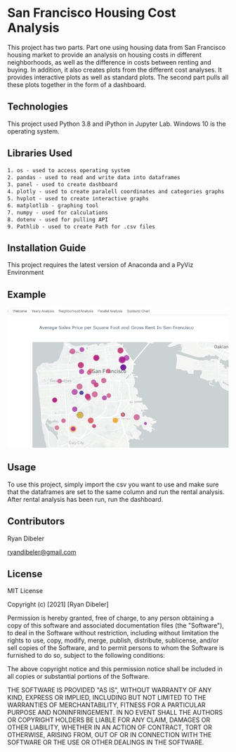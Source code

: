 # San Francisco Housing Cost Analysis

This project has two parts.  Part one using housing data from San Francisco housing market to provide an analysis on housing costs in different neighborhoods, as well as the difference in costs between renting and buying.  In addition, it also creates plots from the different cost analyses.  It provides interactive plots as well as standard plots.  The second part pulls all these plots together in the form of a dashboard.  

## Technologies 

This project used Python 3.8 and iPython in Jupyter Lab.  Windows 10 is the operating system. 

## Libraries Used
    
    1. os - used to access operating system
    2. pandas - used to read and write data into dataframes
    3. panel - used to create dashboard
    4. plotly - used to create paralell coordinates and categories graphs
    5. hvplot - used to create interactive graphs
    6. matplotlib - graphing tool
    7. numpy - used for calculations
    8. dotenv - used for pulling API
    9. Pathlib - used to create Path for .csv files
    
## Installation Guide 
This project requires the latest version of Anaconda and a PyViz Environment

## Example
![](Example_Images/hwexample.JPG)

## Usage

To use this project, simply import the csv you want to use and make sure that the dataframes are set to the same column and run the rental analysis.  After rental analysis has been run, run the dashboard. 

## Contributors
Ryan Dibeler

ryandibeler@gmail.com

## License
MIT License

Copyright (c) [2021] [Ryan Dibeler]

Permission is hereby granted, free of charge, to any person obtaining a copy
of this software and associated documentation files (the "Software"), to deal
in the Software without restriction, including without limitation the rights
to use, copy, modify, merge, publish, distribute, sublicense, and/or sell
copies of the Software, and to permit persons to whom the Software is
furnished to do so, subject to the following conditions:

The above copyright notice and this permission notice shall be included in all
copies or substantial portions of the Software.

THE SOFTWARE IS PROVIDED "AS IS", WITHOUT WARRANTY OF ANY KIND, EXPRESS OR
IMPLIED, INCLUDING BUT NOT LIMITED TO THE WARRANTIES OF MERCHANTABILITY,
FITNESS FOR A PARTICULAR PURPOSE AND NONINFRINGEMENT. IN NO EVENT SHALL THE
AUTHORS OR COPYRIGHT HOLDERS BE LIABLE FOR ANY CLAIM, DAMAGES OR OTHER
LIABILITY, WHETHER IN AN ACTION OF CONTRACT, TORT OR OTHERWISE, ARISING FROM,
OUT OF OR IN CONNECTION WITH THE SOFTWARE OR THE USE OR OTHER DEALINGS IN THE
SOFTWARE.







